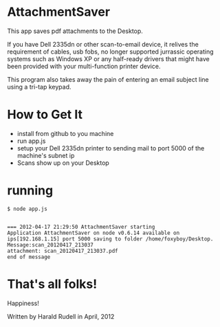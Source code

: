 # AttachmentSaver

This app saves pdf attachments to the Desktop.

If you have Dell 2335dn or other scan-to-email device, it relives the requirement of cables, usb fobs, no longer supported jurrassic operating systems such as Windows XP or any half-ready drivers  that might have been provided with your multi-function printer device.

This program also takes away the pain of entering an email subject line using a tri-tap keypad.

# How to Get It

* install from github to you machine
* run app.js
* setup your Dell 2335dn printer to sending mail to port 5000 of the machine's subnet ip
* Scans show up on your Desktop

# running

```
$ node app.js 


=== 2012-04-17 21:29:50 AttachmentSaver starting
Application AttachmentSaver on node v0.6.14 available on ips[192.168.1.15] port 5000 saving to folder /home/foxyboy/Desktop.
Message:scan_20120417_213037
attachment: scan_20120417_213037.pdf
end of message
```

# That's all folks!

Happiness!

Written by Harald Rudell in April, 2012
